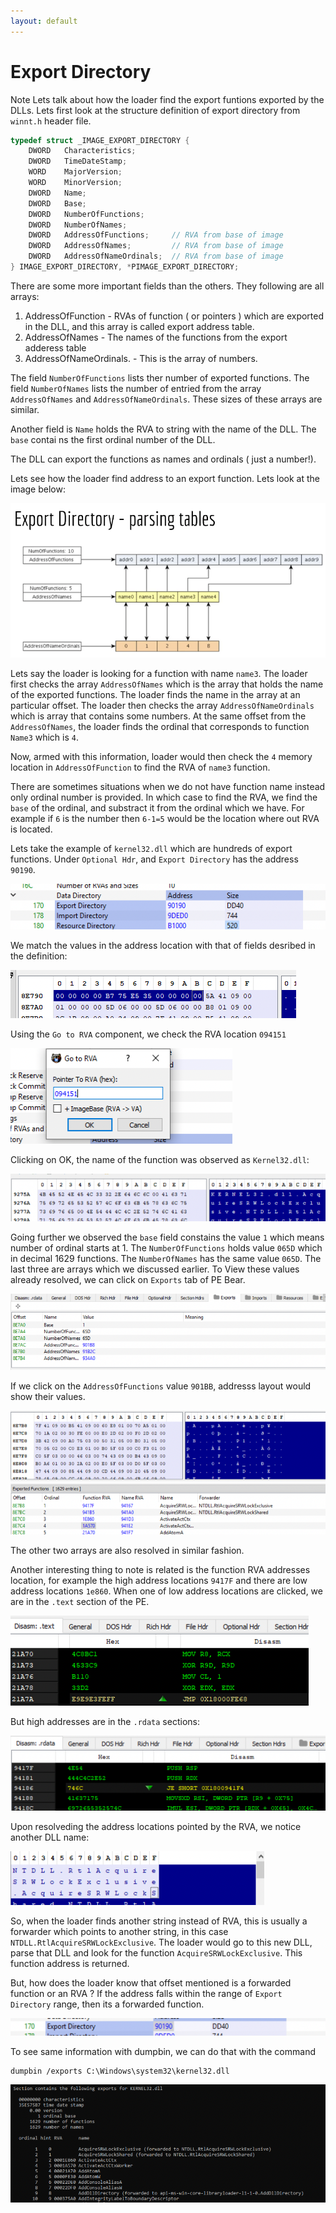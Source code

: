 ```yaml
---
layout: default
---
```


# Export Directory
Note Lets talk about how the loader find the export funtions exported by the DLLs.  Lets first look at the structure definition of export directory from `winnt.h` header file.

```c
typedef struct _IMAGE_EXPORT_DIRECTORY {
    DWORD   Characteristics;
    DWORD   TimeDateStamp;
    WORD    MajorVersion;
    WORD    MinorVersion;
    DWORD   Name;
    DWORD   Base;
    DWORD   NumberOfFunctions;
    DWORD   NumberOfNames;
    DWORD   AddressOfFunctions;     // RVA from base of image
    DWORD   AddressOfNames;         // RVA from base of image
    DWORD   AddressOfNameOrdinals;  // RVA from base of image
} IMAGE_EXPORT_DIRECTORY, *PIMAGE_EXPORT_DIRECTORY;
```

There are some more important fields than the others. They following are all arrays:
1. AddressOfFunction - RVAs of function ( or pointers ) which are exported in the DLL, and this array is called export address table.
2. AddressOfNames - The names of the functions from the export adderess table
3. AddressOfNameOrdinals. -  This is the array of numbers.

The field  `NumberOfFunctions` lists ther number of exported functions. 
The field `NumberOfNames` lists the number of entried from the array `AddressOfNames` and `AddressOfNameOrdinals`. These sizes of these arrays are similar.

Another field is `Name` holds the RVA to string with the name of the DLL. The `base` contai ns the first ordinal number of the DLL. 

The DLL can export the functions as names and ordinals ( just a number!).

Lets see how the loader find address to an export function.  Lets look at the image below:

![c28a1b98de3aafe6e024007f663cf697.png](../resources/exportdirectory/512e6a96257b4888a32af8ce361877f3.png)

Lets say the loader is looking for a function with name `name3`. The loader first checks the array `AddressOfNames` which is the array that holds the name of the exported functions. The loader finds the name in the array at an particular offset. The loader then checks the array `AddressOfNameOrdinals` which is array that contains some numbers. At the same offset from the `AddressOfNames`, the loader finds the ordinal that corresponds to function `Name3`  which is `4`.

Now, armed with this information, loader would then check the `4` memory location in `AddressOfFunction` to find the RVA of `name3` function.

There are sometimes situations when we do not have function name instead only ordinal number is provided. In which case to find the RVA, we find the `base` of the ordinal, and substract it from the ordinal which we have. For example if `6` is the number then `6-1=5` would be the location where out RVA is located.

Lets take the example of `kernel32.dll` which are hundreds of export functions. Under `Optional Hdr`, and `Export Directory` has the address `90190`.

![0d8128df72cebaecbd8141f792231162.png](../resources/exportdirectory/b9bf8886748c4e67a14ce139d2a8fd29.png)

We match the values in the address location with that of fields desribed in the definition:

![be564e570cc73e45d0e17650299f9764.png](../resources/exportdirectory/1ac829bec7644c13b0be2d1372ad0eb0.png)

Using the `Go to RVA` component, we check the RVA location `094151`

![1fd153328683c0ef6cd1ad1d7e622d07.png](../resources/exportdirectory/7fe474c95f264d1bb2f9098fff3a0c83.png)

Clicking on OK, the name of the function was observed as `Kernel32.dll`:

![f5a135b064c1f62185ca2f8e1ab60529.png](../resources/exportdirectory/bc6b53e388204546a07eee0663d81c7c.png)

Going further we observed the `base` field constains the value `1` which means number of ordinal starts at 1. The `NumberOfFunctions` holds value `065D` which in decimal 1629 functions. The `NumberOfNames` has the same value `065D`. The last three are arrays which we discussed earlier. To View these values already resolved, we can click on `Exports` tab of PE Bear.

![03152c3570217726ae99da99309a5ade.png](../resources/exportdirectory/64ed41bc7ff24b6aaf651de55bcfdd4b.png)

If we click on the `AddressOfFunctions`  value `901BB`, addresss layout would show their values.

![9a4702e5c541a43119714f0596696ddf.png](../resources/exportdirectory/832d8f54b66549fda1d762ace89c5017.png)
![8888e8037cbd2fba25ba11604bbf5db4.png](../resources/exportdirectory/9a518db164184521ad432496810783cf.png)

The other two arrays are also resolved in similar fashion.

Another interesting thing to note is related is the function RVA addresses location, for example the high address locations `9417F`  and there are low address locations `1e860`. When one of low address locations are clicked, we are in the `.text` section of the PE.

![f041bf2e4b8e8af86bf715ad860229b6.png](../resources/exportdirectory/9fd3a3d4cfcf446197b87280a8ae93ff.png)
 
But high addresses are in the `.rdata` sections:

![7bccb50d8e3606ffd41e2926b5d8ca92.png](../resources/exportdirectory/5a0956834d8e44a68a3520d2f70a31ea.png)

Upon resolveding the address locations pointed by the RVA, we notice another DLL name:

![747a5292f2757845ab6bb2937b7aa800.png](../resources/exportdirectory/84227a6d7f0040c688a7046b5b87a2d3.png)

So, when the loader finds another string instead of RVA, this is usually a forwarder which points to another string, in this case `NTDLL.RtlAcquireSRWLockExclusive`. The loader would go to this new DLL, parse that DLL and look for the function `AcquireSRWLockExclusive`. This function address is returned.

But, how does the loader know that offset mentioned is a forwarded function or an RVA ? If the address falls within the range of `Export Directory` range, then its a forwarded function.

![c08c8655c80f0ac3e2abaf68ffdb77e3.png](../resources/exportdirectory/d840bb49ed354b31af50364ac743f05d.png)

To see same information with dumpbin, we can do that with the command

```
dumpbin /exports C:\Windows\system32\kernel32.dll
```

![2a379bbb6e2b14cf6fe2838bee679d45.png](../resources/exportdirectory/ec3f43cc4056496a9c11969c539c1536.png)